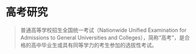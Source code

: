 # 高考研究


> 普通高等学校招生全国统一考试（Nationwide Unified Examination for Admissions to General Universities and Colleges），简称“高考”，是合格的高中毕业生或具有同等学力的考生参加的选拔性考试。






